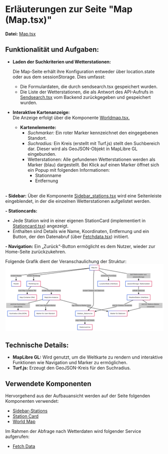 # Erläuterungen zur Seite "Map (Map.tsx)"
**Datei:** [Map.tsx](../src/pages/Map.tsx)

## **Funktionalität und Aufgaben:**
- **Laden der Suchkriterien und Wetterstationen:**
    
    Die Map-Seite erhält ihre Konfiguration entweder über location.state oder aus dem sessionStorage. Dies umfasst:
    - Die Formulardaten, die durch sendsearch.tsx gespeichert wurden.
    - Die Liste der Wetterstationen, die als Antwort des API-Aufrufs in [Sendsearch.tsx](../src/services/Sendsearch.tsx) vom Backend zurückgegeben und gespeichert wurden.

- **Interaktive Kartenanzeige:<br>**
Die Anzeige erfolgt über die Komponente  [Worldmap.tsx.](../src/components/Worldmap.tsx)

    - **Kartenelemente:**
        - *Suchmarker:* Ein roter Marker kennzeichnet den eingegebenen Standort.
        - *Suchradius:* Ein Kreis (erstellt mit Turf.js) stellt den Suchbereich dar. Dieser wird als GeoJSON-Objekt in MapLibre GL eingebunden.
        - Wetterstationen: Alle gefundenen Wetterstationen werden als Marker (blau) dargestellt. Bei Klick auf einen Marker öffnet sich ein Popup mit folgenden Informationen:
            - Stationname
            - Entfernung
            <br>

**- Sidebar:**
Über die Komponente [Sidebar_stations.tsx](../src/components/Sidebar_stations.tsx) wird eine Seitenleiste eingeblendet, in der die einzelnen Wetterstationen aufgelistet werden. 

**- Stationcards:**
- Jede Station wird in einer eigenen StationCard (implementiert in [Stationcard.tsx](../src/components/Stationcard.tsx)) angezeigt.
- Enthalten sind Details wie Name, Koordinaten, Entfernung und ein Button, der den Datenabruf (über [Fetchdata.tsx](../src/services/Fetchdata.tsx)) initiiert.<br>

**- Navigation:**
Ein „Zurück“-Button ermöglicht es dem Nutzer, wieder zur Home-Seite zurückzukehren.

Folgende Grafik dient der Veranschaulichung der Struktur:
![Overview](../doc/img/Map_Page.png)
## Technische Details:

- **MapLibre GL:** Wird genutzt, um die Weltkarte zu rendern und interaktive Funktionen wie Navigation und Marker zu ermöglichen.
- **Turf.js:** Erzeugt den GeoJSON-Kreis für den Suchradius.

## Verwendete Komponenten
Hervorgehend aus der Aufbauansicht werden auf der Seite folgenden Komponenten verwendet:

- [Sidebar-Stations](../src/components/sidebar_stations.tsx)
- [Station Card](../src/components/stationcard.tsx)
- [World Map](../src/components/worldmap.tsx)

Im Rahmen der Abfrage nach Wetterdaten wird folgender Service aufgerufen: 
- [Fetch Data](../src/services/fetchdata.tsx)
